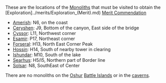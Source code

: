 These are the locations of the [Monoliths](../items/Monolith.md) that must be
visited to obtain the [Exploration]../merits/Exploration\_(Merit).md)
[Merit Commendation](../merits/index.md)

- [Amerish](Amerish.md): N6, on the coast
- [Ceryshen](Ceryshen.md): J9, Bottom of the canyon, East side of the bridge
- [Cyssor](Cyssor.md): L11, Northwest corner
- [Esamir](Esamir.md): P17, Northeast corner
- [Forseral](Forseral.md): H13, North East Corner Peak
- [Hossin](Hossin.md): H14, South of nearby tower in clearing
- [Ishundar](Ishundar.md): M10, South of the lake
- [Searhus](Searhus.md): H5/I5, Northern part of Border line
- [Solsar](Solsar.md): N8, SouthEast of Center

There are no monoliths on the [Oshur](Oshur.md)
[Battle Islands](Battle_Islands.md) or in the [caverns](Caverns.md).

